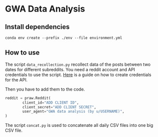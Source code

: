 # GWA Data Analysis
## Install dependencies
 ```
 conda env create --prefix ./env --file environment.yml
 ```
## How to use 
The script `data_recollection.py` recollect data of the posts between two dates 
for different subreddits. You need a reddit account and API credentials to use the script.
[Here](https://github.com/reddit-archive/reddit/wiki/OAuth2-Quick-Start-Example#first-steps) 
is a guide on how to create credentials for the API. 

Then you have to add them to the code.  
```python
reddit = praw.Reddit(
        client_id="ADD CLIENT ID",
        client_secret="ADD CLIENT SECRET",
        user_agent="GWA data analysis (by u/USERNAME)",
)
```

The script `concat.py` is used to concatenate all daily CSV files into one big 
CSV file. 
